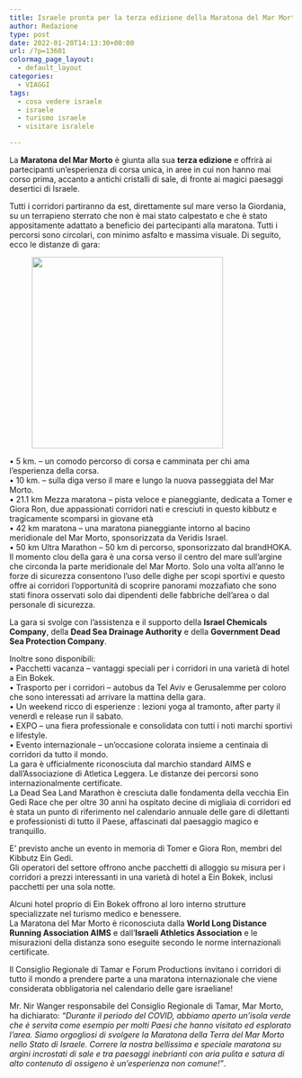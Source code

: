 ```yaml
---
title: Israele pronta per la terza edizione della Maratona del Mar Morto
author: Redazione
type: post
date: 2022-01-20T14:13:30+00:00
url: /?p=13601
colormag_page_layout:
  - default_layout
categories:
  - VIAGGI
tags:
  - cosa vedere israele
  - israele
  - turismo israele
  - visitare isralele

---
```

La **Maratona del Mar Morto** è giunta alla sua **terza edizione** e offrirà ai partecipanti un&#8217;esperienza di corsa unica, in aree in cui non hanno mai corso prima, accanto a antichi cristalli di sale, di fronte ai magici paesaggi desertici di Israele.

Tutti i corridori partiranno da est, direttamente sul mare verso la Giordania, su un terrapieno sterrato che non è mai stato calpestato e che è stato appositamente adattato a beneficio dei partecipanti alla maratona. Tutti i percorsi sono circolari, con minimo asfalto e massima visuale. Di seguito, ecco le distanze di gara:

<div class="wp-block-image">
  <figure class="alignleft size-full is-resized"><img decoding="async" loading="lazy" src="https://progressonline.it/wp-content/uploads/2022/01/akc0dp8rbq.jpg" alt="" class="wp-image-13603" width="340" height="340" /></figure>
</div>

• 5 km. – un comodo percorso di corsa e camminata per chi ama l&#8217;esperienza della corsa.  
• 10 km. – sulla diga verso il mare e lungo la nuova passeggiata del Mar Morto.  
• 21.1 km Mezza maratona – pista veloce e pianeggiante, dedicata a Tomer e Giora Ron, due appassionati corridori nati e cresciuti in questo kibbutz e tragicamente scomparsi in giovane età  
• 42 km maratona &#8211; una maratona pianeggiante intorno al bacino meridionale del Mar Morto, sponsorizzata da Veridis Israel.  
• 50 km Ultra Marathon – 50 km di percorso, sponsorizzato dal brandHOKA.  
Il momento clou della gara è una corsa verso il centro del mare sull&#8217;argine che circonda la parte meridionale del Mar Morto. Solo una volta all&#8217;anno le forze di sicurezza consentono l&#8217;uso delle dighe per scopi sportivi e questo offre ai corridori l&#8217;opportunità di scoprire panorami mozzafiato che sono stati finora osservati solo dai dipendenti delle fabbriche dell&#8217;area o dal personale di sicurezza.

La gara si svolge con l&#8217;assistenza e il supporto della **Israel Chemicals Company**, della **Dead Sea Drainage Authority** e della **Government Dead Sea Protection Company**.

Inoltre sono disponibili:  
• Pacchetti vacanza &#8211; vantaggi speciali per i corridori in una varietà di hotel a Ein Bokek.  
• Trasporto per i corridori &#8211; autobus da Tel Aviv e Gerusalemme per coloro che sono interessati ad arrivare la mattina della gara.  
• Un weekend ricco di esperienze : lezioni yoga al tramonto, after party il venerdì e release run il sabato.  
• EXPO &#8211; una fiera professionale e consolidata con tutti i noti marchi sportivi e lifestyle.  
• Evento internazionale &#8211; un&#8217;occasione colorata insieme a centinaia di corridori da tutto il mondo.  
La gara è ufficialmente riconosciuta dal marchio standard AIMS e dall&#8217;Associazione di Atletica Leggera. Le distanze dei percorsi sono internazionalmente certificate.  
La Dead Sea Land Marathon è cresciuta dalle fondamenta della vecchia Ein Gedi Race che per oltre 30 anni ha ospitato decine di migliaia di corridori ed è stata un punto di riferimento nel calendario annuale delle gare di dilettanti e professionisti di tutto il Paese, affascinati dal paesaggio magico e tranquillo.

E&#8217; previsto anche un evento in memoria di Tomer e Giora Ron, membri del Kibbutz Ein Gedi.  
Gli operatori del settore offrono anche pacchetti di alloggio su misura per i corridori a prezzi interessanti in una varietà di hotel a Ein Bokek, inclusi pacchetti per una sola notte.

Alcuni hotel proprio di Ein Bokek offrono al loro interno strutture specializzate nel turismo medico e benessere.  
La Maratona del Mar Morto è riconosciuta dalla **World Long Distance Running Association AIMS** e dall&#8217;**Israeli Athletics Association** e le misurazioni della distanza sono eseguite secondo le norme internazionali certificate.

Il Consiglio Regionale di Tamar e Forum Productions invitano i corridori di tutto il mondo a prendere parte a una maratona internazionale che viene considerata obbligatoria nel calendario delle gare israeliane!

Mr. Nir Wanger responsabile del Consiglio Regionale di Tamar, Mar Morto, ha dichiarato: _“Durante il periodo del COVID, abbiamo aperto un&#8217;isola verde che è servita come esempio per molti Paesi che hanno visitato ed esplorato l&#8217;area. Siamo orgogliosi di svolgere la Maratona della Terra del Mar Morto nello Stato di Israele. Correre la nostra bellissima e speciale maratona su argini incrostati di sale e tra paesaggi inebrianti con aria pulita e satura di alto contenuto di ossigeno è un’esperienza non comune!&#8221;_.